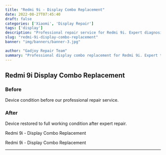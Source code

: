 ```yaml
---
title: "Redmi 9i - Display Combo Replacement"
date: 2022-08-27T07:45:40
draft: false
categories: ['Xiaomi', 'Display Repair']
tags: ['display']
description: "Professional repair service for Redmi 9i. Expert diagnosis and quality repairs in Bangalore."
slug: "redmi-9i-display-combo-replacement"
banner: "img/banners/banner-3.jpg"

author: "Gadjoy Repair Team"
summary: "Professional display combo replacement for Redmi 9i. Expert technicians, quality parts, warranty included."
---
```


## Redmi 9i Display Combo Replacement

### Before

Device condition before our professional repair service.

### After

Device restored to full working condition after expert repair.

Redmi 9i - Display Combo Replacement

Redmi 9i - Display Combo Replacement

---